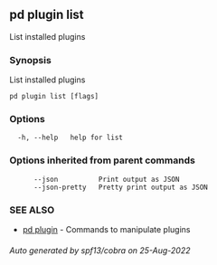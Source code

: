 ## pd plugin list

List installed plugins

### Synopsis

List installed plugins

```
pd plugin list [flags]
```

### Options

```
  -h, --help   help for list
```

### Options inherited from parent commands

```
      --json          Print output as JSON
      --json-pretty   Pretty print output as JSON
```

### SEE ALSO

* [pd plugin](/docs/commands/pd_plugin.html)	 - Commands to manipulate plugins

###### Auto generated by spf13/cobra on 25-Aug-2022
